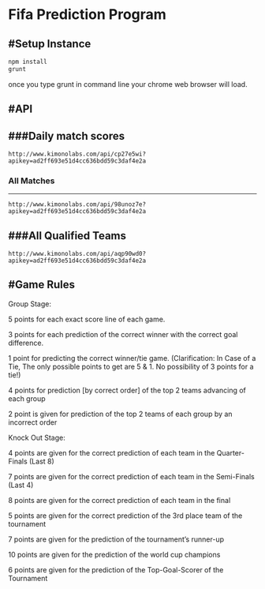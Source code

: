 Fifa Prediction Program
===============

#Setup Instance
---------------------
```sh
npm install
grunt
```
once you type grunt in command line your chrome web browser will load.


#API
------------------

###Daily match scores
---------------------------
```url
http://www.kimonolabs.com/api/cp27e5wi?apikey=ad2ff693e51d4cc636bdd59c3daf4e2a
```

### All Matches
-----------------
```url
http://www.kimonolabs.com/api/98unoz7e?apikey=ad2ff693e51d4cc636bdd59c3daf4e2a
```

###All Qualified Teams
---------------------------
```url
http://www.kimonolabs.com/api/aqp90wd0?apikey=ad2ff693e51d4cc636bdd59c3daf4e2a
```

#Game Rules
-----------------

Group Stage:

5 points for each exact score line of each game.

3 points for each prediction of the correct winner with the correct goal difference.

1 point for predicting the correct winner/tie game. (Clarification: In Case of a Tie, The only possible points to get are 5 & 1. No possibility of 3 points for a tie!)

4 points for prediction [by correct order] of the top 2 teams advancing of each group

2 point is given for prediction of the top 2 teams of each group by an incorrect order

Knock Out Stage:

4 points are given for the correct prediction of each team in the Quarter-Finals (Last 8)

7 points are given for the correct prediction of each team in the Semi-Finals (Last 4)

8 points are given for the correct prediction of each team in the final

5 points are given for the correct prediction of the 3rd place team of the tournament

7 points are given for the prediction of the tournament’s runner-up

10 points are given for the prediction of the world cup champions

6 points are given for the prediction of the Top-Goal-Scorer of the Tournament
